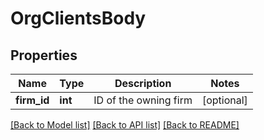# OrgClientsBody

## Properties
Name | Type | Description | Notes
------------ | ------------- | ------------- | -------------
**firm_id** | **int** | ID of the owning firm | [optional] 

[[Back to Model list]](../README.md#documentation-for-models) [[Back to API list]](../README.md#documentation-for-api-endpoints) [[Back to README]](../README.md)

